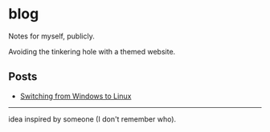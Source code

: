 # blog
Notes for myself, publicly.

Avoiding the tinkering hole with a themed website.


## Posts

- [Switching from Windows to Linux](./ubuntu-hopping.md)

--- 


idea inspired by someone (I don't remember who).